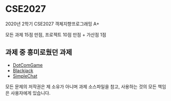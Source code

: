 # CSE2027

2020년 2학기 CSE2027 객체지향프로그래밍 A+

모든 과제 15점 만점, 프로젝트 10점 만점 + 가산점 1점

## 과제 중 흥미로웠던 과제

- [DotComGame](.src/week05/README.md)
- [Blackjack](.src/week13/README.md)
- [SimpleChat](.src/project/README.md)

모든 문제의 저작권은 제 소유가 아니며 과제 소스파일을 참고, 사용하는 것의 모든 책임은 사용자에게 있습니다.

